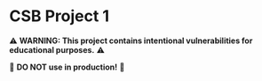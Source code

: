 # CSB Project 1

⚠️ **WARNING: This project contains intentional vulnerabilities for educational purposes.** ⚠️

🚫 **DO NOT use in production!** 🚫
